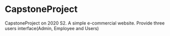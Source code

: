 # CapstoneProject

CapstoneProject on 2020 S2.
A simple e-commercial website. Provide three users interface(Admin, Employee and Users)
